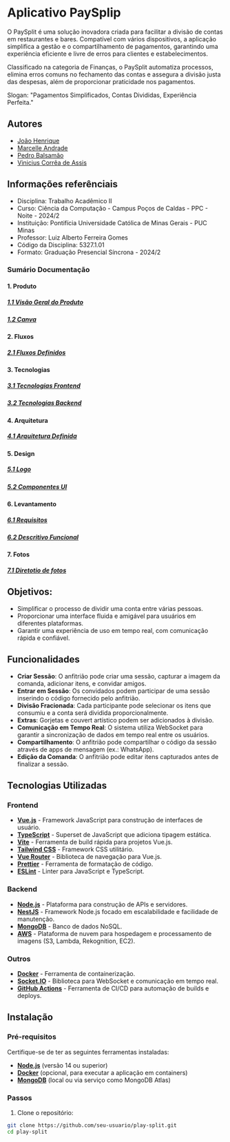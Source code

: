 # Aplicativo PaySplip

O PaySplit é uma solução inovadora criada para facilitar a divisão de contas em restaurantes e bares. Compatível com vários dispositivos, a aplicação simplifica a gestão e o compartilhamento de pagamentos, garantindo uma experiência eficiente e livre de erros para clientes e estabelecimentos.

Classificado na categoria de Finanças, o PaySplit automatiza processos, elimina erros comuns no fechamento das contas e assegura a divisão justa das despesas, além de proporcionar praticidade nos pagamentos.

Slogan: "Pagamentos Simplificados, Contas Divididas, Experiência Perfeita."

## Autores

- [João Henrique](https://github.com/joao4xz)
- [Marcelle Andrade](https://github.com/Marcelleap)
- [Pedro Balsamão](https://github.com/pedrobalsa)
- [Vinicius Corrêa de Assis](https://github.com/viniciuscoassis)

## Informações referênciais 

- Disciplina: Trabalho Acadêmico II
- Curso: Ciência da Computação - Campus Poços de Caldas - PPC - Noite - 2024/2
- Instituição: Pontifícia Universidade Católica de Minas Gerais - PUC Minas
- Professor: Luiz Alberto Ferreira Gomes
- Código da Disciplina: 5327.1.01
- Formato: Graduação Presencial Síncrona - 2024/2


### Sumário Documentação 

#### 1. Produto
##### [1.1 Visão Geral do Produto](https://github.com/TAI-II/Split/blob/main/Documenta%C3%A7%C3%A3o/1.%20Produto/1.1.%20Vis%C3%A3o%20Geral%20do%20Produto.md)
##### [1.2 Canva](https://github.com/TAI-II/Split/blob/main/Documenta%C3%A7%C3%A3o/1.%20Produto/1.2.%20Canva.md)
#### 2. Fluxos
##### [2.1 Fluxos Definidos](https://github.com/TAI-II/Split/blob/main/Documenta%C3%A7%C3%A3o/2.%20Fluxos/2.1.%20Fluxos%20definidos.md)
#### 3. Tecnologias
##### [3.1 Tecnologias Frontend](https://github.com/TAI-II/Split/blob/main/Documenta%C3%A7%C3%A3o/3.%20Tecnologias/3.1.%20Tecnologias%20Font.md)
##### [3.2 Tecnologias Backend](https://github.com/TAI-II/Split/blob/main/Documenta%C3%A7%C3%A3o/3.%20Tecnologias/3.2.%20Tecnologias%20Back.md)
#### 4. Arquitetura
##### [4.1 Arquitetura Definida](https://github.com/TAI-II/Split/blob/main/Documenta%C3%A7%C3%A3o/4.%20Arquitetura/4.1.%20Arquitetura%20Definida.md)
#### 5. Design
##### [5.1 Logo](https://github.com/TAI-II/Split/blob/main/Documenta%C3%A7%C3%A3o/5.%20Design/5.1.%20Logo.md)
##### [5.2 Componentes UI](https://github.com/TAI-II/Split/blob/main/Documenta%C3%A7%C3%A3o/5.%20Design/5.2.%20Componentes%20UI.md)
#### 6. Levantamento
##### [6.1 Requisitos](https://github.com/TAI-II/Split/blob/main/Documenta%C3%A7%C3%A3o/6.%20Levantamento/6.1.%20Requisitos.md)
##### [6.2 Descritivo Funcional](https://github.com/TAI-II/Split/blob/main/Documenta%C3%A7%C3%A3o/6.%20Levantamento/6.2.%20Descritivo%20Funcional.md)
#### 7. Fotos
##### [7.1 Diretotio de fotos](https://github.com/TAI-II/Split/tree/main/Documenta%C3%A7%C3%A3o/7.%20Fotos)


## Objetivos:

- Simplificar o processo de dividir uma conta entre várias pessoas.
- Proporcionar uma interface fluida e amigável para usuários em diferentes plataformas.
- Garantir uma experiência de uso em tempo real, com comunicação rápida e confiável.

## Funcionalidades

- **Criar Sessão**: O anfitrião pode criar uma sessão, capturar a imagem da comanda, adicionar itens, e convidar amigos.
- **Entrar em Sessão**: Os convidados podem participar de uma sessão inserindo o código fornecido pelo anfitrião.
- **Divisão Fracionada**: Cada participante pode selecionar os itens que consumiu e a conta será dividida proporcionalmente.
- **Extras**: Gorjetas e couvert artístico podem ser adicionados à divisão.
- **Comunicação em Tempo Real**: O sistema utiliza WebSocket para garantir a sincronização de dados em tempo real entre os usuários.
- **Compartilhamento**: O anfitrião pode compartilhar o código da sessão através de apps de mensagem (ex.: WhatsApp).
- **Edição da Comanda**: O anfitrião pode editar itens capturados antes de finalizar a sessão.

## Tecnologias Utilizadas

### Frontend

- **[Vue.js](https://vuejs.org/)** - Framework JavaScript para construção de interfaces de usuário.
- **[TypeScript](https://www.typescriptlang.org/)** - Superset de JavaScript que adiciona tipagem estática.
- **[Vite](https://vitejs.dev/)** - Ferramenta de build rápida para projetos Vue.js.
- **[Tailwind CSS](https://tailwindcss.com/)** - Framework CSS utilitário.
- **[Vue Router](https://router.vuejs.org/)** - Biblioteca de navegação para Vue.js.
- **[Prettier](https://prettier.io/)** - Ferramenta de formatação de código.
- **[ESLint](https://eslint.org/)** - Linter para JavaScript e TypeScript.

### Backend

- **[Node.js](https://nodejs.org/)** - Plataforma para construção de APIs e servidores.
- **[NestJS](https://nestjs.com/)** - Framework Node.js focado em escalabilidade e facilidade de manutenção.
- **[MongoDB](https://www.mongodb.com/)** - Banco de dados NoSQL.
- **[AWS](https://aws.amazon.com/)** - Plataforma de nuvem para hospedagem e processamento de imagens (S3, Lambda, Rekognition, EC2).

### Outros

- **[Docker](https://www.docker.com/)** - Ferramenta de containerização.
- **[Socket.IO](https://socket.io/)** - Biblioteca para WebSocket e comunicação em tempo real.
- **[GitHub Actions](https://github.com/features/actions)** - Ferramenta de CI/CD para automação de builds e deploys.

## Instalação

### Pré-requisitos

Certifique-se de ter as seguintes ferramentas instaladas:

- **[Node.js](https://nodejs.org/)** (versão 14 ou superior)
- **[Docker](https://www.docker.com/)** (opcional, para executar a aplicação em containers)
- **[MongoDB](https://www.mongodb.com/)** (local ou via serviço como MongoDB Atlas)

### Passos

1. Clone o repositório:

```bash
git clone https://github.com/seu-usuario/play-split.git
cd play-split


